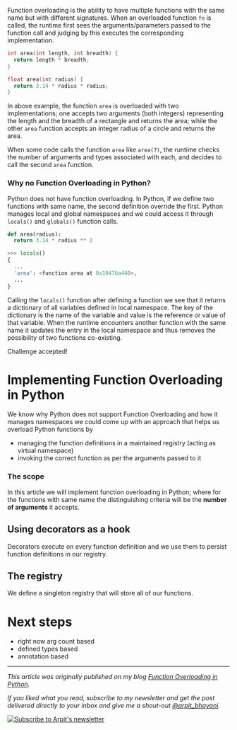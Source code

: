 Function overloading is the ability to have multiple functions with the same name but with different signatures. When an overloaded function `fn` is called, the runtime first sees the arguments/parameters passed to the function call and judging by this executes the corresponding implementation.

```cpp
int area(int length, int breadth) {
  return length * breadth;
}

float area(int radius) {
  return 3.14 * radius * radius;
}
```

In above example, the function `area` is overloaded with two implementations; one accepts two arguments (both integers) representing the length and the breadth of a rectangle and returns the area; while the other `area` function accepts an integer radius of a circle and returns the area.

When some code calls the function `area` like `area(7)`, the runtime checks the number of arguments and types associated with each, and decides to call the second `area` function.

### Why no Function Overloading in Python?
Python does not have function overloading. In Python, if we define two functions with same name, the second definition override the first. Python manages local and global namespaces and we could access it through `locals()` and `globals()` function calls.

```py
def area(radius):
  return 3.14 * radius ** 2

>>> locals()
{
  ...
  'area': <function area at 0x10476a440>,
  ...
}
```

Calling the `locals()` function after defining a function we see that it returns a dictionary of all variables defined in local namespace. The key of the dictionary is the name of the variable and value is the reference or value of that variable. When the runtime encounters another function with the same name it updates the entry in the local namespace and thus removes the possibility of two functions co-existing.

Challenge accepted!

# Implementing Function Overloading in Python

We know why Python does not support Function Overloading and how it manages namespaces we could come up with an approach that helps us overload Python functions by

 - managing the function definitions in a maintained registry (acting as virtual namespace)
 - invoking the correct function as per the arguments passed to it

### The scope
In this article we will implement function overloading in Python; where for the functions with same name the distinguishing criteria will be the **number of arguments** it accepts.

## Using decorators as a hook
Decorators execute on every function definition and we use them to persist function definitions in our registry.

## The registry
We define a singleton registry that will store all of our functions.

# Next steps

 - right now arg count based
 - defined types based
 - annotation based

---

_This article was originally published on my blog [Function Overloading in Python](https://arpitbhayani.me/blogs/function-overloading)._

_If you liked what you read, subscribe to my newsletter and get the post delivered directly to your inbox and give me a shout-out [@arpit_bhayani](https://twitter.com/arpit_bhayani)._

[![Subscribe to Arpit's newsletter](https://user-images.githubusercontent.com/4745789/72035595-56396b00-32be-11ea-8199-121d0808a53a.png)](https://arpit.substack.com)
